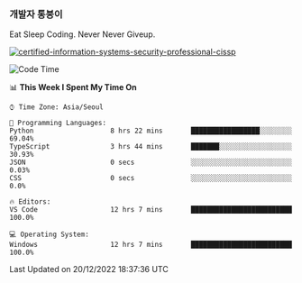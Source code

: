 ### 개발자 통붕이
Eat Sleep Coding.
Never Never Giveup.

[![certified-information-systems-security-professional-cissp](https://user-images.githubusercontent.com/44606727/157613689-acd84ec6-5f8f-4e79-89d9-a8d51f033634.png)](https://www.credly.com/badges/f394a010-85a0-450b-9136-8043af01d71c/public_url)

<!--START_SECTION:waka-->
![Code Time](http://img.shields.io/badge/Code%20Time-1%2C335%20hrs%2026%20mins-blue)

📊 **This Week I Spent My Time On** 

```text
⌚︎ Time Zone: Asia/Seoul

💬 Programming Languages: 
Python                   8 hrs 22 mins       █████████████████░░░░░░░░   69.04% 
TypeScript               3 hrs 44 mins       ███████░░░░░░░░░░░░░░░░░░   30.93% 
JSON                     0 secs              ░░░░░░░░░░░░░░░░░░░░░░░░░   0.03% 
CSS                      0 secs              ░░░░░░░░░░░░░░░░░░░░░░░░░   0.0%

🔥 Editors: 
VS Code                  12 hrs 7 mins       █████████████████████████   100.0%

💻 Operating System: 
Windows                  12 hrs 7 mins       █████████████████████████   100.0%

```


 Last Updated on 20/12/2022 18:37:36 UTC
<!--END_SECTION:waka-->
